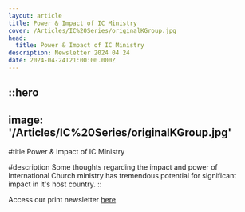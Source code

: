 ```yaml
---
layout: article
title: Power & Impact of IC Ministry
cover: /Articles/IC%20Series/originalKGroup.jpg
head:
  title: Power & Impact of IC Ministry
description: Newsletter 2024 04 24
date: 2024-04-24T21:00:00.000Z
---
```


::hero
---
image: '/Articles/IC%20Series/originalKGroup.jpg'
---
#title
Power & Impact of IC Ministry

#description
Some thoughts regarding the impact and power of International Church ministry has tremendous potential for significant impact in it's host country.
::

Access our print newsletter [here](https://therodys.com/communications/20240424/20240422%20-%20Newsletter%20Print%20Copy%20-%20IC%20Ministry.pdf)
